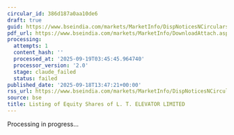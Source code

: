 ```yaml
---
circular_id: 386d187a0aa10de6
draft: true
guid: https://www.bseindia.com/markets/MarketInfo/DispNoticesNCirculars.aspx?Noticeid={B3872F6A-C621-4740-8CD1-01047C39ACFF}&noticeno=20250918-48&dt=09/18/2025&icount=48&totcount=63&flag=0
pdf_url: https://www.bseindia.com/markets/MarketInfo/DownloadAttach.aspx?id=20250918-48&attachedId=c34522ac-d755-431a-95c8-0ca6fe471b8d
processing:
  attempts: 1
  content_hash: ''
  processed_at: '2025-09-19T03:45:45.964740'
  processor_version: '2.0'
  stage: claude_failed
  status: failed
published_date: '2025-09-18T13:47:21+00:00'
rss_url: https://www.bseindia.com/markets/MarketInfo/DispNoticesNCirculars.aspx?Noticeid={B3872F6A-C621-4740-8CD1-01047C39ACFF}&noticeno=20250918-48&dt=09/18/2025&icount=48&totcount=63&flag=0
source: bse
title: Listing of Equity Shares of L. T. ELEVATOR LIMITED
---
```


Processing in progress...